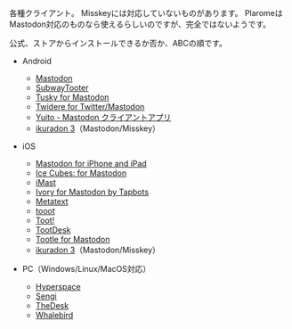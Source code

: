 各種クライアント。
Misskeyには対応していないものがあります。
PlaromeはMastodon対応のものなら使えるらしいのですが、完全ではないようです。

公式、ストアからインストールできるか否か、ABCの順です。

* Android
    * [Mastodon](https://play.google.com/store/apps/details?id=org.joinmastodon.android)
    * [SubwayTooter](https://play.google.com/store/apps/details?id=jp.juggler.subwaytooter)
    * [Tusky for Mastodon](https://play.google.com/store/apps/details?id=com.keylesspalace.tusky)
    * [Twidere for Twitter/Mastodon](https://play.google.com/store/apps/details?id=org.mariotaku.twidere)
    * [Yuito - Mastodon クライアントアプリ](https://play.google.com/store/apps/details?id=net.accelf.yuito)
    * [ikuradon 3](https://github.com/potproject/ikuradon)（Mastodon/Misskey）

* iOS
    * [Mastodon for iPhone and iPad](https://apps.apple.com/us/app/id1571998974)
    * [Ice Cubes: for Mastodon](https://apps.apple.com/us/app/id6444915884)
    * [iMast](https://apps.apple.com/us/app/id1229461703)
    * [Ivory for Mastodon by Tapbots](https://apps.apple.com/us/app/id6444602274)
    * [Metatext](https://apps.apple.com/us/app/id1523996615)
    * [tooot](https://apps.apple.com/us/app/id1549772269)
    * [Toot!](https://apps.apple.com/us/app/id1229021451)
    * [TootDesk](https://apps.apple.com/app/id1591748028)
    * [Tootle for Mastodon](https://apps.apple.com/us/app/id1236013466)
    * [ikuradon 3](https://github.com/potproject/ikuradon)（Mastodon/Misskey）

* PC（Windows/Linux/MacOS対応）
    * [Hyperspace](https://hyperspace.marquiskurt.net/)
    * [Sengi](https://nicolasconstant.github.io/sengi/)
    * [TheDesk](https://thedesk.top/)
    * [Whalebird](https://whalebird.social/)

